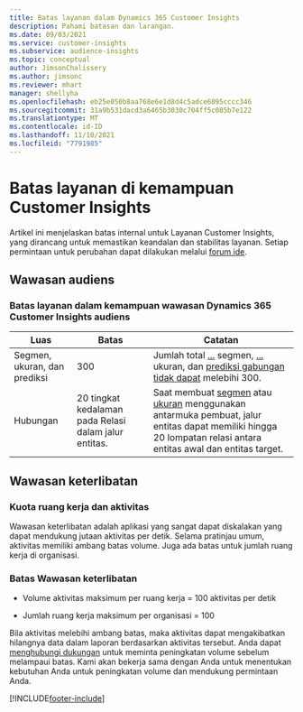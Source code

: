 ```yaml
---
title: Batas layanan dalam Dynamics 365 Customer Insights
description: Pahami batasan dan larangan.
ms.date: 09/03/2021
ms.service: customer-insights
ms.subservice: audience-insights
ms.topic: conceptual
author: JimsonChalissery
ms.author: jimsonc
ms.reviewer: mhart
manager: shellyha
ms.openlocfilehash: eb25e050b8aa768e6e1d8d4c5adce6095cccc346
ms.sourcegitcommit: 31a9b531dacd3a6465b3030c704ff5c085b7e122
ms.translationtype: MT
ms.contentlocale: id-ID
ms.lasthandoff: 11/10/2021
ms.locfileid: "7791985"
---
```

# <a name="service-limits-in-customer-insights-capabilities"></a>Batas layanan di kemampuan Customer Insights

Artikel ini menjelaskan batas internal untuk Layanan Customer Insights, yang dirancang untuk memastikan keandalan dan stabilitas layanan. Setiap permintaan untuk perubahan dapat dilakukan melalui [forum ide](https://go.microsoft.com/fwlink/?linkid=2074172). 

## <a name="audience-insights"></a>Wawasan audiens

### <a name="service-limits-in-dynamics-365-customer-insights-audience-insights-capability"></a>Batas layanan dalam kemampuan wawasan Dynamics 365 Customer Insights audiens

| Luas  | Batas  | Catatan |
|-------------|---------------------------------------------------------------------|---------------------------------------------------------------------|
| Segmen, ukuran, dan prediksi | 300  | Jumlah total [...](audience-insights/segments.md) segmen, [...](audience-insights/measures.md) ukuran, dan [prediksi gabungan tidak dapat](audience-insights/predictions.md) melebihi 300.  |
| Hubungan | 20 tingkat kedalaman pada Relasi dalam jalur entitas. | Saat membuat [segmen](audience-insights/segments.md) atau [ukuran](audience-insights/measures.md) menggunakan antarmuka pembuat, jalur entitas dapat memiliki hingga 20 lompatan relasi antara entitas awal dan entitas target.  |


## <a name="engagement-insights"></a>Wawasan keterlibatan

### <a name="workspace-and-event-quotas"></a>Kuota ruang kerja dan aktivitas

Wawasan keterlibatan adalah aplikasi yang sangat dapat diskalakan yang dapat mendukung jutaan aktivitas per detik. Selama pratinjau umum, aktivitas memiliki ambang batas volume. Juga ada batas untuk jumlah ruang kerja di organisasi.

### <a name="engagement-insights-limits"></a>Batas Wawasan keterlibatan

- Volume aktivitas maksimum per ruang kerja = 100 aktivitas per detik

- Jumlah ruang kerja maksimum per organisasi = 100

Bila aktivitas melebihi ambang batas, maka aktivitas dapat mengakibatkan hilangnya data dalam laporan berdasarkan aktivitas tersebut. Anda dapat [menghubungi dukungan](https://go.microsoft.com/fwlink/?linkid=2145734) untuk meminta peningkatan volume sebelum melampaui batas. Kami akan bekerja sama dengan Anda untuk menentukan kebutuhan Anda untuk peningkatan volume dan mendukung permintaan Anda.


[!INCLUDE[footer-include](includes/footer-banner.md)]
